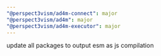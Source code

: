 ```yaml
---
"@perspect3vism/ad4m-connect": major
"@perspect3vism/ad4m": major
"@perspect3vism/ad4m-executor": major
---
```


update all packages to output esm as js compilation
